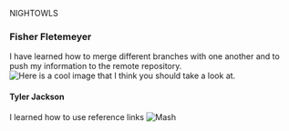 NIGHTOWLS
### Fisher Fletemeyer
I have learned how to merge different branches with one another and to push my information to the remote repository.  
![Here is a _cool image_ that I think you should take a look at.](https://images.pexels.com/photos/128756/pexels-photo-128756.jpeg?cs=srgb&dl=pexels-crisdip-35358-128756.jpg&fm=jpg)

#### Tyler Jackson
I learned how to use reference links
![Mash](https://preview.redd.it/mash-has-gained-creampuff-magic-name-describe-some-spells-v0-v9wl8ekq8mwc1.jpeg?width=640&crop=smart&auto=webp&s=610692f9b0f4050dfef92f363f35a8f9250fd4f0)